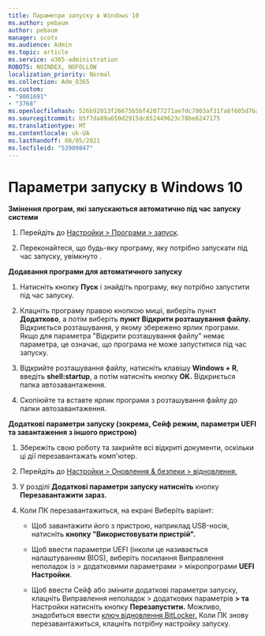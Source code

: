 ```yaml
---
title: Параметри запуску в Windows 10
ms.author: pebaum
author: pebaum
manager: scotv
ms.audience: Admin
ms.topic: article
ms.service: o365-administration
ROBOTS: NOINDEX, NOFOLLOW
localization_priority: Normal
ms.collection: Adm_O365
ms.custom:
- "9001691"
- "3768"
ms.openlocfilehash: 526b92013f26675b5bf42077271ae7dc7003af31fa8f605d76aea92e0ccabfa1
ms.sourcegitcommit: b5f7da89a650d2915dc652449623c78be6247175
ms.translationtype: MT
ms.contentlocale: uk-UA
ms.lasthandoff: 08/05/2021
ms.locfileid: "53909847"
---
```

# <a name="startup-settings-in-windows-10"></a>Параметри запуску в Windows 10

**Змінення програм, які запускаються автоматично під час запуску системи**

1. Перейдіть до [Настройки > Програми > запуск](ms-settings:startupapps?activationSource=GetHelp).

2. Переконайтеся, що будь-яку програму, яку потрібно запускати під час запуску, увімкнуто .

**Додавання програми для автоматичного запуску**

1. Натисніть кнопку **Пуск** і знайдіть програму, яку потрібно запустити під час запуску.

2. Клацніть програму правою кнопкою миші, виберіть пункт **Додатково**, а потім виберіть **пункт Відкрити розташування файлу.** Відкриється розташування, у якому збережено ярлик програми. Якщо для параметра "Відкрити розташування файлу" немає параметра, це означає, що програма не може запуститися під час запуску.

3. Відкрийте розташування файлу, натисніть клавішу **Windows + R**, введіть **shell:startup**, а потім натисніть кнопку **OK.** Відкриється папка автозавантаження.

4. Скопіюйте та вставте ярлик програми з розташування файлу до папки автозавантаження.

**Додаткові параметри запуску (зокрема, Сейф режим, параметри UEFI та завантаження з іншого пристрою)**

1. Збережіть свою роботу та закрийте всі відкриті документи, оскільки ці дії перезавантажать комп'ютер.

2. Перейдіть до [Настройки > Оновлення & безпеки > відновлення.](ms-settings:recovery?activationSource=GetHelp)

3. У розділі **Додаткові параметри запуску натисніть** кнопку **Перезавантажити зараз.** 

4. Коли ПК перезавантажиться, на екрані Виберіть варіант:

    - Щоб завантажити його з пристрою, наприклад USB-носія, натисніть **кнопку "Використовувати пристрій".**

    - Щоб ввести параметри UEFI (інколи це називається налаштуванням BIOS), виберіть посилання Виправлення неполадок із > додатковими параметрами > мікропрограми **UEFI Настройки**. 

    - Щоб ввести Сейф або змінити додаткові параметри запуску, клацніть Виправлення неполадок > додаткових параметрів **> та** Настройки натисніть кнопку **Перезапустити.** Можливо, знадобиться ввести [ключ відновлення BitLocker.](https://support.microsoft.com/help/4026181/windows-10-find-my-bitlocker-recovery-key) Коли ПК знову перезавантажиться, клацніть потрібну настройку запуску.